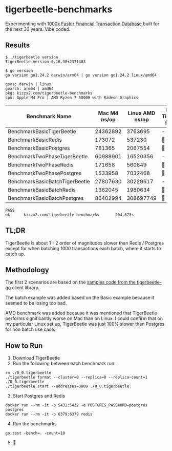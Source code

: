 # tigerbeetle-benchmarks

Experimenting with [1000x Faster Financial Transaction Database](https://tigerbeetle.com/) built for the next 30 years. Vibe coded.

## Results

```
$ ./tigerbeetle version
TigerBeetle version 0.16.38+2371483

$ go version
go version go1.24.2 darwin/arm64 | go version go1.24.2 linux/amd64

goos: darwin | linux
goarch: arm64 | amd64
pkg: kizzx2.com/tigerbeetle-benchmarks
cpu: Apple M4 Pro | AMD Ryzen 7 5800H with Radeon Graphics         
```

| Benchmark Name | Mac M4 ns/op | Linux AMD ns/op | Mac M4 TigerBeetle faster by | Linux AMD TigerBeetle faster by |
|-|-|-|-|-|
| BenchmarkBasicTigerBeetle | 24362892 | 3763695 | - | - |
| BenchmarkBasicRedis | 173072 | 537230 | 🔴 -140x | 🔴 -6x |
| BenchmarkBasicPostgres | 781365 | 2067554 | 🔴 -30x | 🔴-1x |
| BenchmarkTwoPhaseTigerBeetle | 60988901 | 16520356 | - | - |
| BenchmarkTwoPhaseRedis | 171658 | 560849 | 🔴 -354x | 🔴 -28x |
| BenchmarkTwoPhasePostgres | 1533958 | 7032468 | 🔴 -39x | 🔴 -1x |
| BenchmarkBasicBatchTigerBeetle | 27807630 | 30229617 | - | - |
| BenchmarkBasicBatchRedis | 1362045 | 1980634 | 🔴 -20x | 🔴-14x |
| BenchmarkBasicBatchPostgres | 86402994 | 308697749 | 🔵 2x | 🔵10x |

```
PASS
ok      kizzx2.com/tigerbeetle-benchmarks       204.673s
```

## TL;DR

TigerBeetle is about 1 - 2 order of magnitudes slower than Redis / Postgres except for when batching 1000 transactions each batch, where it starts to catch up.

## Methodology

The first 2 scenarios are based on the [samples code from the tigerbeetle-go](https://github.com/tigerbeetle/tigerbeetle-go/tree/main/samples) client library.

The batch example was added based on the Basic example because it seemed to be losing too bad.

AMD benchmark was added because it was mentioned that TigerBeetle performs significantly worse on Mac than on Linux. I could confirm that on my particular Linux set up, TigerBeetle was just 100% slower than Postgres for non batch use case.

## How to Run

1. Download TigerBeetle
2. Run the following between each benchmark run:

```
rm ./0_0.tigerbeetle
./tigerbeetle format --cluster=0 --replica=0 --replica-count=1 ./0_0.tigerbeetle
./tigerbeetle start --addresses=3000 ./0_0.tigerbeetle
```

3. Start Postgres and Redis

```
docker run --rm -it -p 5432:5432 -e POSTGRES_PASSWORD=postgres postgres
docker run --rm -it -p 6379:6379 redis
```

4. Run the benchmarks

```
go test -bench=. -count=10
```

5. :popcorn:
